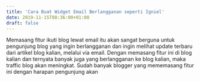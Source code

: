 ```yaml
---
title: 'Cara Buat Widget Email Berlangganan seperti Igniel'
date: 2019-11-15T08:36:00+01:00
draft: false
---
```


Memasang fitur ikuti blog lewat email itu akan sangat berguna untuk pengunjung blog yang ingin berlangganan dan ingin melihat update terbaru dari artikel blog kalian, melalui via email. Dengan memasang fitur ini di blog kalian dan ternyata banyak juga yang berlangganan ke blog kalian, maka traffic blog akan meningkat. Sudah banyak blogger yang mememasang fitur ini dengan harapan pengunjung akan